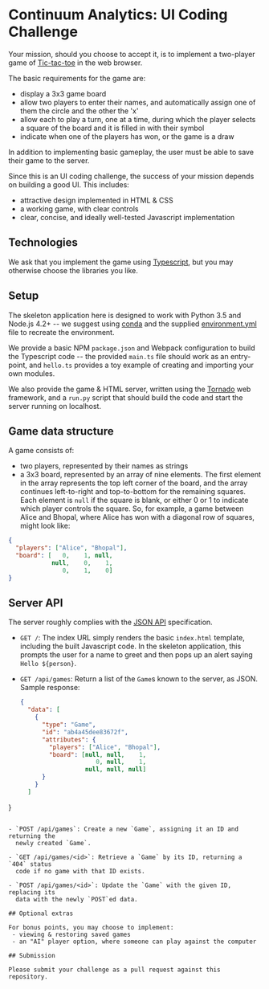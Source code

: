 # Continuum Analytics: UI Coding Challenge

Your mission, should you choose to accept it, is to implement a two-player game
of [Tic-tac-toe](https://en.wikipedia.org/wiki/Tic-tac-toe) in the web
browser.

The basic requirements for the game are:
  - display a 3x3 game board
  - allow two players to enter their names, and automatically assign one of
    them the circle and the other the 'x'
  - allow each to play a turn, one at a time, during which the player selects
    a square of the board and it is filled in with their symbol
  - indicate when one of the players has won, or the game is a draw

In addition to implementing basic gameplay, the user must be able to save their
game to the server.

Since this is an UI coding challenge, the success of your mission depends on building a good UI. This includes:
 - attractive design implemented in HTML & CSS
 - a working game, with clear controls
 - clear, concise, and ideally well-tested Javascript implementation

## Technologies

We ask that you implement the game
using [Typescript](https://www.typescriptlang.org/), but you may otherwise
choose the libraries you like.

## Setup

The skeleton application here is designed to work with Python 3.5 and Node.js
4.2+ -- we suggest using [conda](http://conda.pydata.org) and the
supplied
[environment.yml](http://conda.pydata.org/docs/using/envs.html#use-environment-from-file) file
to recreate the environment.

We provide a basic NPM `package.json` and Webpack configuration to build the
Typescript code -- the provided `main.ts` file should work as an entry-point,
and `hello.ts` provides a toy example of creating and importing your own
modules.

We also provide the game & HTML server, written using
the [Tornado](http://tornadoweb.org) web framework, and a `run.py` script that
should build the code and start the server running on localhost.

## Game data structure

A game consists of:
 - two players, represented by their names as strings
 - a 3x3 board, represented by an array of nine elements. The first element in the array
   represents the top left corner of the board, and the array continues left-to-right and
   top-to-bottom for the remaining squares. Each element is `null` if the square is blank,
   or either 0 or 1 to indicate which player controls the square. So, for example, a game
   between Alice and Bhopal, where Alice has won with a diagonal row of squares, might
   look like:

```json
{
  "players": ["Alice", "Bhopal"],
  "board": [   0,    1, null,
            null,    0,    1,
               0,    1,    0]
}
```

## Server API

The server roughly complies with the [JSON API](http://jsonapi.org/)
specification.

- `GET /`: The index URL simply renders the basic `index.html` template,
  including the built Javascript code. In the skeleton application, this prompts
  the user for a name to greet and then pops up an alert saying `Hello ${person}`.

- `GET /api/games`: Return a list of the `Game`s known to the server, as JSON.
  Sample response:

  ```json
  {
    "data": [
      {
        "type": "Game",
        "id": "ab4a45dee83672f",
        "attributes": {
          "players": ["Alice", "Bhopal"],
          "board": [null, null,    1,
                       0, null,    1,
                    null, null, null]
        }
      }
    ]
}
```

- `POST /api/games`: Create a new `Game`, assigning it an ID and returning the
  newly created `Game`.

- `GET /api/games/<id>`: Retrieve a `Game` by its ID, returning a `404` status
  code if no game with that ID exists.

- `POST /api/games/<id>`: Update the `Game` with the given ID, replacing its
  data with the newly `POST`ed data.

## Optional extras

For bonus points, you may choose to implement:
 - viewing & restoring saved games
 - an "AI" player option, where someone can play against the computer

## Submission

Please submit your challenge as a pull request against this repository.
